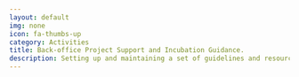 ```yaml
---
layout: default
img: none
icon: fa-thumbs-up
category: Activities
title: Back-office Project Support and Incubation Guidance.
description: Setting up and maintaining a set of guidelines and resources to share amongst all projects and programs. 
---
```

